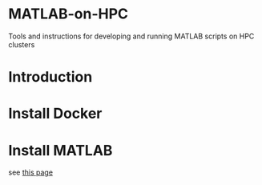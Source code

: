 # MATLAB-on-HPC
Tools and instructions for developing and running MATLAB scripts on HPC clusters

# Introduction

# Install Docker

# Install MATLAB

see [this page](./matlab.md)
